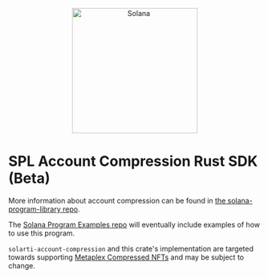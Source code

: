 <p align="center">
  <a href="https://solana.com">
    <img alt="Solana" src="https://i.imgur.com/IKyzQ6T.png" width="250" />
  </a>
</p>

# SPL Account Compression Rust SDK (Beta)

More information about account compression can be found in [the solana-program-library repo](https://github.com/solana-labs/solana-program-library/tree/master/account-compression).

The [Solana Program Examples repo](https://github.com/solana-developers/program-examples) will eventually include examples of how to use this program.

`solarti-account-compression` and this crate's implementation are targeted towards supporting [Metaplex Compressed NFTs](https://github.com/metaplex-foundation/metaplex-program-library/tree/master/bubblegum) and may be subject to change.